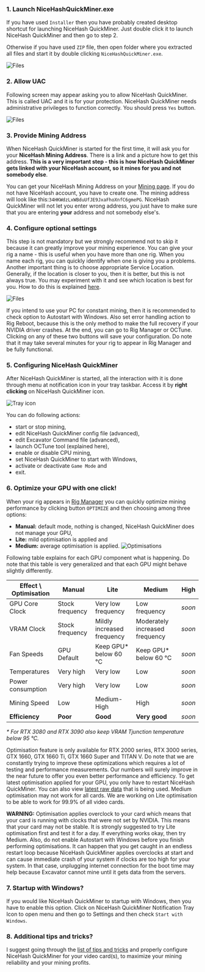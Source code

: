 

### 1. Launch NiceHashQuickMiner.exe

If you have used `Installer` then you have probably created desktop shortcut for launching NiceHash QuickMiner. Just double click it to launch NiceHash QuickMiner and then go to step 2.

Otherwise if you have used `ZIP` file, then open folder where you extracted all files and start it by double clicking `NiceHashQuickMiner.exe`.

![Files](https://github.com/nicehash/NiceHashQuickMiner/blob/main/images/start.png?raw=true)


### 2. Allow UAC

Following screen may appear asking you to allow NiceHash QuickMiner. This is called UAC and it is for your protection. NiceHash QuickMiner needs administrative privileges to function correctly. You should press `Yes` button.

![Files](https://github.com/nicehash/NiceHashQuickMiner/blob/main/images/uac.png?raw=true)


### 3. Provide Mining Address

When NiceHash QuickMiner is started for the first time, it will ask you for your **NiceHash Mining Address**. There is a link and a picture how to get this address. **This is a very important step - this is how NiceHash QuickMiner gets linked with your NiceHash account, so it mines for you and not somebody else**.

You can get your NiceHash Mining Address on your [Mining page](https://www.nicehash.com/my/mining/rigs). If you do not have NiceHash account, you have to create one. The mining address will look like this:`34HKWdzLxWBduUfJE9JxaFhoXnfC6gmePG`. NiceHash QuickMiner will not let you enter wrong address, you just have to make sure that you are entering **your** address and not somebody else's.


### 4. Configure optional settings

This step is not mandatory but we strongly recommend not to skip it because it can greatly improve your mining experience. You can give your rig a name - this is useful when you have more than one rig. When you name each rig, you can quickly identify when one is giving you a problems. Another important thing is to choose appropriate Service Location. Generally, if the location is closer to you, then it is better, but this is not always true. You may experiment with it and see which location is best for you. How to do this is explained [here](https://github.com/nicehash/NiceHashQuickMiner/wiki/Tips-&-tricks#1-choose-your-service-location-to-improve-your-latency-and-reduce-number-of-stale-shares).

![Files](https://github.com/nicehash/NiceHashQuickMiner/blob/main/images/optsettings.png?raw=true)

If you intend to use your PC for constant mining, then it is recommended to check option to Autostart with Windows. Also set error handling action to Rig Reboot, because this is the only method to make the full recovery if your NVIDIA driver crashes. At the end, you can go to Rig Manager or OCTune. Clicking on any of these two buttons will save your configuration. Do note that it may take several minutes for your rig to appear in Rig Manager and be fully functional.


### 5. Configuring NiceHash QuickMiner

After NiceHash QuickMiner is started, all the interaction with it is done through menu at notification icon in your tray taskbar. Access it by **right clicking** on NiceHash QuickMiner icon.

![Tray icon](https://github.com/nicehash/NiceHashQuickMiner/blob/main/images/tray1.png?raw=true)

You can do following actions:
* start or stop mining,
* edit NiceHash QuickMiner config file (advanced),
* edit Excavator Command file (advanced),
* launch OCTune tool (explained here),
* enable or disable CPU mining,
* set NiceHash QuickMiner to start with Windows,
* activate or deactivate `Game Mode` and
* exit.


### 6. Optimize your GPU with one click!

When your rig appears in [Rig Manager](https://www.nicehash.com/my/mining/rigs) you can quickly optimize mining performance by clicking button `OPTIMIZE` and then choosing among three options:
- **Manual:** default mode, nothing is changed, NiceHash QuickMiner does not manage your GPU,
- **Lite:** mild optimisation is applied and
- **Medium:** average optimisation is applied.
![Optimisations](https://github.com/nicehash/NiceHashQuickMiner/blob/main/images/optimize_button.png?raw=true)

Following table explains for each GPU component what is happening. Do note that this table is very generalized and that each GPU might behave slightly differently.

Effect \ Optimisation | **Manual** | **Lite** | **Medium** | **High**
---|------------|----------|------------|----
GPU Core Clock | Stock frequency | Very low frequency | Low frequency | _soon_
VRAM Clock | Stock frequency | Mildly increased frequency | Moderately increased frequency | _soon_
Fan Speeds | GPU Default | Keep GPU* below 60 ℃ | Keep GPU* below 60 ℃ | _soon_
Temperatures | Very high | Very low | Low | _soon_
Power consumption | Very high | Very low | Low | _soon_
Mining Speed | Low | Medium-High | High | _soon_
**Efficiency** | **Poor** | **Good** | **Very good** | _soon_

_* For RTX 3080 and RTX 3090 also keep VRAM Tjunction temperature below 95 ℃._

Optimisation feature is only available for RTX 2000 series, RTX 3000 series, GTX 1660, GTX 1660 Ti, GTX 1660 Super and TITAN V. Do note that we are constantly trying to improve these optimizations which requires a lot of testing and performance measurements. Our numbers will surely improve in the near future to offer you even better performance and efficiency. To get latest optimisation applied for your GPU, you only have to restart NiceHash QuickMiner. You can also view [latest raw data](https://github.com/nicehash/NiceHashQuickMiner/blob/main/optimize/data_002.json) that is being used. Medium optimisation may not work for all cards. We are working on Lite optimisation to be able to work for 99.9% of all video cards.

**WARNING:** Optimisation applies overclock to your card which means that your card is running with clocks that were not set by NVIDIA. This means that your card may not be stable. It is strongly suggested to try Lite optimisation first and test it for a day. If everything works okay, then try Medium. Also, do not enable Autostart with Windows before you finish performing optimisations. It can happen that you get caught in an endless restart loop because NiceHash QuickMiner applies overclocks at start and can cause immediate crash of your system if clocks are too high for your system. In that case, unplugging internet connection for the boot time may help because Excavator cannot mine until it gets data from the servers.


### 7. Startup with Windows?

If you would like NiceHash QuickMiner to startup with Windows, then you have to enable this option. Click on NiceHash QuickMiner Notification Tray Icon to open menu and then go to Settings and then check `Start with Windows`.


### 8. Additional tips and tricks?

I suggest going through the [list of tips and tricks](https://github.com/nicehash/NiceHashQuickMiner/wiki/Tips-&-tricks) and properly configure NiceHash QuickMiner for your video card(s), to maximize your mining reliability and your mining profits.